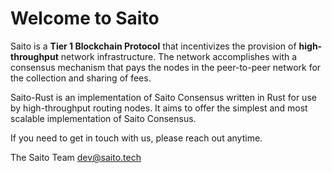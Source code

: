 # Welcome to Saito

Saito is a **Tier 1 Blockchain Protocol** that incentivizes the provision of **high-throughput** network infrastructure. The network accomplishes with a consensus mechanism that pays the nodes in the peer-to-peer network for the collection and sharing of fees.

Saito-Rust is an implementation of Saito Consensus written in Rust for use by high-throughput routing nodes. It aims to offer the simplest and most scalable implementation of Saito Consensus.

If you need to get in touch with us, please reach out anytime. 

The Saito Team
dev@saito.tech


